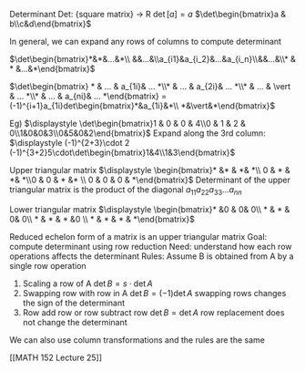Determinant
Det: {square matrix} $\to$ R
$\det[a] = a$
$\det\begin{bmatrix}a & b\\c&d\end{bmatrix}$

In general, we can expand any rows of columns to compute determinant

$\det\begin{bmatrix}*&*&...&*\\ &&...&\\a_{i1}&a_{i_2}&...&a_{i_n}\\&&...&\\* & * &...&*\end{bmatrix}$

$\det\begin{bmatrix} * & ... & a_{1i}& ... *\\* & ... & a_{2i}& ... *\\* & ... & \vert & ... *\\* & ... & a_{ni}& ... *\end{bmatrix} = (-1)^{i+1}a_{1i}det\begin{bmatrix}*&a_{1i}&*\\ *&\vert&*\end{bmatrix}$

Eg)
$\displaystyle \det\begin{bmatrix}1 & 0 & 0 & 4\\0 & 1 & 2 & 0\\1&0&0&3\\0&5&0&2\end{bmatrix}$
	Expand along the 3rd column:
		$\displaystyle (-1)^{2+3}\cdot 2 (-1)^{3+2}5\cdot\det\begin{bmatrix}1&4\\1&3\end{bmatrix}$

Upper triangular matrix
$\displaystyle \begin{bmatrix}* &* & *& *\\ 0 & * & *& *\\0 & 0 & * &* \\ 0 & 0 & 0 & *\end{bmatrix}$
	Determinant of the upper triangular matrix is the product of the diagonal
		$a_{11}a_{22}a_{33}...a_{nn}$

Lower triangular matrix
$\displaystyle \begin{bmatrix}* &0 & 0& 0\\ * & * & 0& 0\\ * & * & * &0 \\ * & * & * & *\end{bmatrix}$

Reduced echelon form of a matrix is an upper triangular matrix
Goal: compute determinant using row reduction
Need: understand how each row operations affects the determinant
Rules: Assume B is obtained from A by a single row operation

1) Scaling a row of A
	$\det{B} = s\cdot\det{A}$
2) Swapping row with row in A
	$\displaystyle \det{B} = (-1)\det{A}$
		swapping rows changes the sign of the determinant
3) Row add row or row subtract row
	$\det{B}=\det{A}$
		row replacement does not change the determinant 

We can also use column transformations and the rules are the same

[[MATH 152 Lecture 25]]